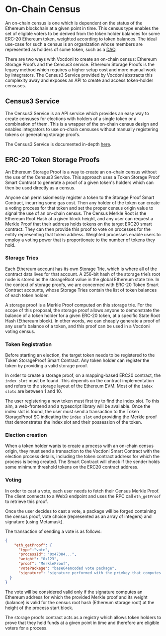 # On-Chain Census

An on-chain census is one which is dependent on the status of the Ethereum blockchain at a given point in time. This census type enables the set of eligible voters to be derived from the token holder balances for some ERC-20 Ethereum token, weighted according to token balances. The ideal use-case for such a census is an organization whose members are represented as holders of some token, such as a [DAO](https://en.wikipedia.org/wiki/Decentralized_autonomous_organization).

There are two ways with Vocdoni to create an on-chain census: Ethereum Storage Proofs and the Census3 service. Ethereum Storage Proofs is the legacy method which requires a higher setup cost and more manual work by integrators. The Census3 Service provided by Vocdoni abstracts this complexity away and exposes an API to create and access token-holder censuses. 

## Census3 Service

The Census3 Service is an API service which provides an easy way to create censuses for elections with holders of a single token or a combination of them. This is a wrapper of the on-chain census design and enables integrators to use on-chain censuses without manually registering tokens or generating storage proofs.

The Census3 Service is documented in-depth [here](/protocol/census/on-chain/census3).

## ERC-20 Token Storage Proofs

An Ethereum Storage Proof is a way to create an on-chain census without the use of the Census3 Service. This approach uses a Token Storage Proof Smart Contract to generate a proof of a given token's holders which can then be used directly as a census.

Anyone can permissionlessly register a token to the Storage Proof Smart Contract, incurring some gas cost. Then any holder of the token can create a voting process for that token and set the proper census origin value to signal the use of an on-chain census. The Census Merkle Root is the Ethereum Root Hash at a given block height, and any user can request a Merkle Proof that their address holds tokens on the target ERC20 smart contract. They can then provide this proof to vote on processes for the entity representing that token address. Weighted processes enable users to employ a voting power that is proportionate to the number of tokens they hold.


### Storage Tries

Each Ethereum account has its own Storage Trie, which is where all of the contract data lives for that account. A 256-bit hash of the storage trie’s root node is stored as the storageRoot value in the global Ethereum state trie. In the context of storage proofs, we are concerned with ERC-20 Token Smart Contract accounts, whose Storage Tries contain the list of token balances of each token holder. 

A storage proof is a Merkle Proof computed on this storage trie. For the scope of this proposal, the storage proof allows anyone to demonstrate the balance of a token holder for a given ERC-20 token, at a specific State Root Hash (Ethereum block). In other words, we can cheaply generate a proof of any user's balance of a token, and this proof can be used in a Vocdoni voting census.  

### Token Registration

Before starting an election, the target token needs to be registered to the Token StorageProof Smart Contract. Any token holder can register the token by providing a valid storage proof.

In order to create a storage proof, on a mapping-based ERC20 contract, the `index slot` must be found. This depends on the contract implementation and refers to the storage layout of the Ethereum EVM. Most of the `index slots` are between 1 and 10. 

The user registering a new token must first try to find the index slot. To this aim, a web-frontend and a typescript library will be available. Once the index slot is found, the user must send a transaction to the Token StorageProof SC indicating the `index slot` and providing the Merkle proof that demonstrates the index slot and their possession of the token. 

### Election creation

When a token holder wants to create a process with an on-chain census origin, they must send a transaction to the Vocdoni Smart Contract with the election process details, including the token contract address for which the process is being created. 
The Smart Contract will check if the sender holds some minimum threshold tokens on the ERC20 contract address. 

### Voting

In order to cast a vote, each user needs to fetch their Census Merkle Proof. The client connects to a Web3 endpoint and uses the RPC call `eth_getProof` to retrieve this proof.

Once the user decides to cast a vote, a package will be forged containing the census proof, vote choice (represented as an array of integers) and signature (using Metamask).

The transaction of sending a vote is as follows:

```json
{
    "eth_getProof": { 
      "type":"vote",
      "processId": "0x47384...",
      "weight": "0x123",
      "proof": "MerkleProof",
      "votePackage": "base64encoded vote package",
      "signature": "signature performed with the privkey that computes the address"
  }
}
```

The vote will be considered valid only if the signature computes an Ethereum address for which the provided Merkle proof and its weight (balance) is valid for the census root hash (Ethereum storage root) at the height of the process start block.

The storage proofs contract acts as a registry which allows token holders to prove that they held funds at a given point in time and therefore are eligible voters for a process.